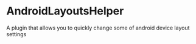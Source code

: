 # AndroidLayoutsHelper
A plugin that allows you to quickly change some of android device layout settings
